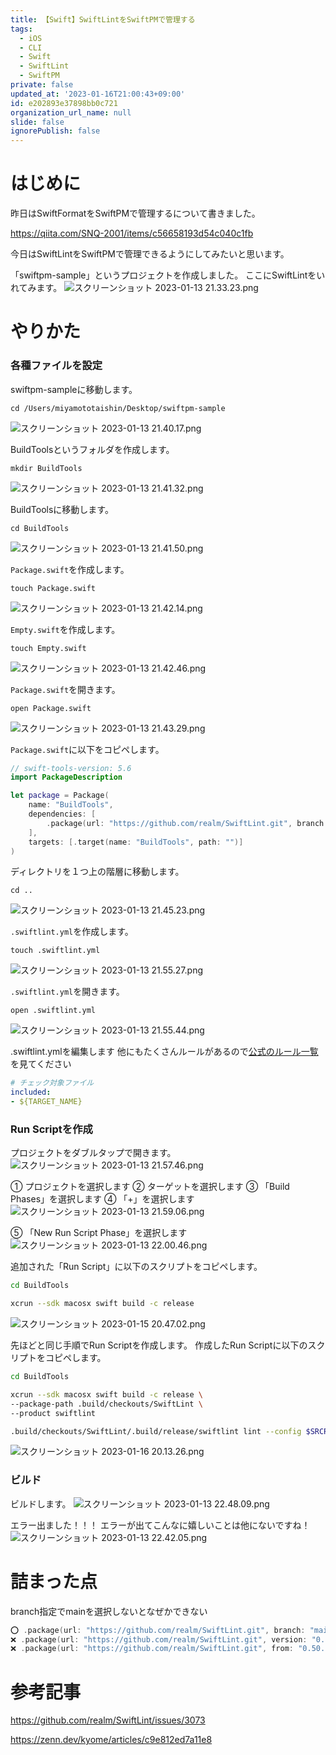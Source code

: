 ```yaml
---
title: 【Swift】SwiftLintをSwiftPMで管理する
tags:
  - iOS
  - CLI
  - Swift
  - SwiftLint
  - SwiftPM
private: false
updated_at: '2023-01-16T21:00:43+09:00'
id: e202893e37898bb0c721
organization_url_name: null
slide: false
ignorePublish: false
---
```

# はじめに
昨日はSwiftFormatをSwiftPMで管理するについて書きました。

https://qiita.com/SNQ-2001/items/c56658193d54c040c1fb

今日はSwiftLintをSwiftPMで管理できるようにしてみたいと思います。

「swiftpm-sample」というプロジェクトを作成しました。
ここにSwiftLintをいれてみます。
![スクリーンショット 2023-01-13 21.33.23.png](https://qiita-image-store.s3.ap-northeast-1.amazonaws.com/0/1745371/a3503e16-383e-0bd1-d42b-d009bca7058d.png)

# やりかた
### 各種ファイルを設定
swiftpm-sampleに移動します。
```:ターミナル
cd /Users/miyamototaishin/Desktop/swiftpm-sample
```
![スクリーンショット 2023-01-13 21.40.17.png](https://qiita-image-store.s3.ap-northeast-1.amazonaws.com/0/1745371/31941a14-edfe-37c4-d7fa-4421f9b93bf2.png)

BuildToolsというフォルダを作成します。
```:ターミナル
mkdir BuildTools
```
![スクリーンショット 2023-01-13 21.41.32.png](https://qiita-image-store.s3.ap-northeast-1.amazonaws.com/0/1745371/304ceeee-15dd-c844-e46d-fa57f8007759.png)

BuildToolsに移動します。
```:ターミナル
cd BuildTools
```
![スクリーンショット 2023-01-13 21.41.50.png](https://qiita-image-store.s3.ap-northeast-1.amazonaws.com/0/1745371/049b4850-38a5-942c-07a2-0574eac832f1.png)

`Package.swift`を作成します。
```:ターミナル
touch Package.swift
```
![スクリーンショット 2023-01-13 21.42.14.png](https://qiita-image-store.s3.ap-northeast-1.amazonaws.com/0/1745371/391291b2-ba00-4767-8991-8c5df60886ee.png)

`Empty.swift`を作成します。
```:ターミナル
touch Empty.swift
```
![スクリーンショット 2023-01-13 21.42.46.png](https://qiita-image-store.s3.ap-northeast-1.amazonaws.com/0/1745371/aebd33f6-5bb1-2f04-957c-e819958ba510.png)

`Package.swift`を開きます。
```:ターミナル
open Package.swift
```
![スクリーンショット 2023-01-13 21.43.29.png](https://qiita-image-store.s3.ap-northeast-1.amazonaws.com/0/1745371/9ceb28f7-3e08-4b42-2b44-9ba7c0492941.png)

`Package.swift`に以下をコピペします。
```Package.swift
// swift-tools-version: 5.6
import PackageDescription

let package = Package(
    name: "BuildTools",
    dependencies: [
        .package(url: "https://github.com/realm/SwiftLint.git", branch: "main")
    ],
    targets: [.target(name: "BuildTools", path: "")]
)
```

ディレクトリを１つ上の階層に移動します。
```:ターミナル
cd ..
```
![スクリーンショット 2023-01-13 21.45.23.png](https://qiita-image-store.s3.ap-northeast-1.amazonaws.com/0/1745371/a5255a0e-e762-e1ae-d198-70853dbce901.png)

`.swiftlint.yml`を作成します。
```:ターミナル
touch .swiftlint.yml
```
![スクリーンショット 2023-01-13 21.55.27.png](https://qiita-image-store.s3.ap-northeast-1.amazonaws.com/0/1745371/703173c0-6507-5bfd-1f67-d84f3be76207.png)

`.swiftlint.yml`を開きます。
```:ターミナル
open .swiftlint.yml
```
![スクリーンショット 2023-01-13 21.55.44.png](https://qiita-image-store.s3.ap-northeast-1.amazonaws.com/0/1745371/577c2d5b-7d0c-41ac-47e7-05a33f75fce5.png)

.swiftlint.ymlを編集します
他にもたくさんルールがあるので[公式のルール一覧](https://realm.github.io/SwiftLint/rule-directory.html)を見てください
```.swiftlint.yml
# チェック対象ファイル
included:
- ${TARGET_NAME}
```

### Run Scriptを作成
プロジェクトをダブルタップで開きます。
![スクリーンショット 2023-01-13 21.57.46.png](https://qiita-image-store.s3.ap-northeast-1.amazonaws.com/0/1745371/236d7c18-f9ff-f9f4-b192-f3f127dc3447.png)

① プロジェクトを選択します
② ターゲットを選択します
③ 「Build Phases」を選択します
④ 「+」を選択します
![スクリーンショット 2023-01-13 21.59.06.png](https://qiita-image-store.s3.ap-northeast-1.amazonaws.com/0/1745371/36e6cff2-0aa7-d4aa-4aed-ef70b2e21925.png)

⑤ 「New Run Script Phase」を選択します
![スクリーンショット 2023-01-13 22.00.46.png](https://qiita-image-store.s3.ap-northeast-1.amazonaws.com/0/1745371/365b4826-f6b8-8552-1925-d66957cd4ebc.png)

追加された「Run Script」に以下のスクリプトをコピペします。
```sh
cd BuildTools

xcrun --sdk macosx swift build -c release
```
![スクリーンショット 2023-01-15 20.47.02.png](https://qiita-image-store.s3.ap-northeast-1.amazonaws.com/0/1745371/1c06f195-e643-c73b-79d5-b3acd3f5ef23.png)

先ほどと同じ手順でRun Scriptを作成します。
作成したRun Scriptに以下のスクリプトをコピペします。
```sh
cd BuildTools

xcrun --sdk macosx swift build -c release \
--package-path .build/checkouts/SwiftLint \
--product swiftlint

.build/checkouts/SwiftLint/.build/release/swiftlint lint --config $SRCROOT/.swiftlint.yml
```
![スクリーンショット 2023-01-16 20.13.26.png](https://qiita-image-store.s3.ap-northeast-1.amazonaws.com/0/1745371/e9f2fb2f-a884-6228-442b-111be466bd7c.png)

### ビルド
ビルドします。
![スクリーンショット 2023-01-13 22.48.09.png](https://qiita-image-store.s3.ap-northeast-1.amazonaws.com/0/1745371/0bcec03f-fb83-6783-2b35-7d8766635992.png)

エラー出ました！！！
エラーが出てこんなに嬉しいことは他にないですね！
![スクリーンショット 2023-01-13 22.42.05.png](https://qiita-image-store.s3.ap-northeast-1.amazonaws.com/0/1745371/d3bc9b17-9b6e-20d2-a8c2-1131b89eb2f5.png)

# 詰まった点
branch指定でmainを選択しないとなぜかできない
```swift
⭕️ .package(url: "https://github.com/realm/SwiftLint.git", branch: "main")
❌ .package(url: "https://github.com/realm/SwiftLint.git", version: "0.50.0")
❌ .package(url: "https://github.com/realm/SwiftLint.git", from: "0.50.0")
```

# 参考記事
https://github.com/realm/SwiftLint/issues/3073

https://zenn.dev/kyome/articles/c9e812ed7a11e8


